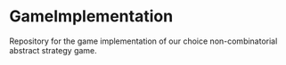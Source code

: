 # GameImplementation

Repository for the game implementation of our choice non-combinatorial abstract strategy game.